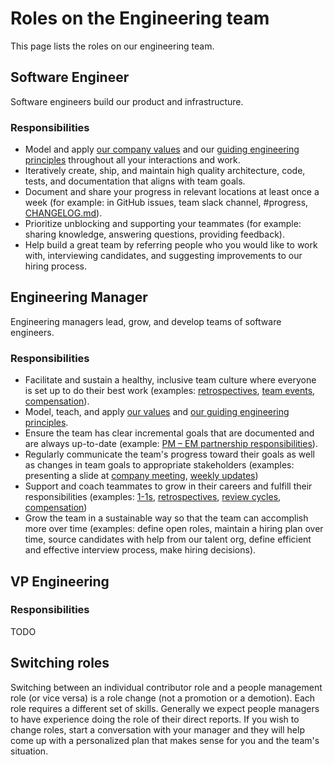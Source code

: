 # Roles on the Engineering team

This page lists the roles on our engineering team.

## Software Engineer

Software engineers build our product and infrastructure.

### Responsibilities

- Model and apply [our company values](../../company/values.md) and our [guiding engineering principles](index.md#guiding-principles) throughout all your interactions and work.
- Iteratively create, ship, and maintain high quality architecture, code, tests, and documentation that aligns with team goals.
- Document and share your progress in relevant locations at least once a week (for example: in GitHub issues, team slack channel, #progress, [CHANGELOG.md](https://github.com/sourcegraph/sourcegraph/blob/main/CHANGELOG.md)).
- Prioritize unblocking and supporting your teammates (for example: sharing knowledge, answering questions, providing feedback).
- Help build a great team by referring people who you would like to work with, interviewing candidates, and suggesting improvements to our hiring process.

## Engineering Manager

Engineering managers lead, grow, and develop teams of software engineers.

### Responsibilities

- Facilitate and sustain a healthy, inclusive team culture where everyone is set up to do their best work (examples: [retrospectives](../../retrospectives/index.md), [team events](../people-ops/travel.md#team-events), [compensation](../people-ops/compensation.md)).
- Model, teach, and apply [our values](../../../company/values.md) and [our guiding engineering principles](../index.md#guiding-principles).
- Ensure the team has clear incremental goals that are documented and are always up-to-date (example: [PM – EM partnership responsibilities](../product/roles/product_manager_engineering_manager_responsibilities.md)).
- Regularly communicate the team's progress toward their goals as well as changes in team goals to appropriate stakeholders (examples: presenting a slide at [company meeting](../communication/company_meeting.md), [weekly updates](leadership/index.md#weekly-updates))
- Support and coach teammates to grow in their careers and fulfill their responsibilities (examples: [1-1s](../leadership/1-1.md), [retrospectives](), [review cycles](https://about.sourcegraph.com/handbook/people-ops/review-cycles/index.md), [compensation](../people-ops/compensation.md))
- Grow the team in a sustainable way so that the team can accomplish more over time (examples: define open roles, maintain a hiring plan over time, source candidates with help from our talent org, define efficient and effective interview process, make hiring decisions).

## VP Engineering

### Responsibilities

TODO

## Switching roles

Switching between an individual contributor role and a people management role (or vice versa) is a role change (not a promotion or a demotion). Each role requires a different set of skills. Generally we expect people managers to have experience doing the role of their direct reports. If you wish to change roles, start a conversation with your manager and they will help come up with a personalized plan that makes sense for you and the team's situation.
